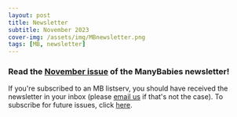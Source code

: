 ```yaml
---
layout: post
title: Newsletter
subtitle: November 2023
cover-img: /assets/img/MBnewsletter.png
tags: [MB, newsletter]
---
```


### Read the [November issue](https://mailchi.mp/manybabies/2023-nov-newsletter) of the ManyBabies newsletter!

If you're subscribed to an MB listserv, you should have received the newsletter in your inbox (please [email us](mailto:contact@manybabies.org) if that's not the case). To subscribe for future issues, click [here](https://t.co/7zxifYO7qN?amp=1).

